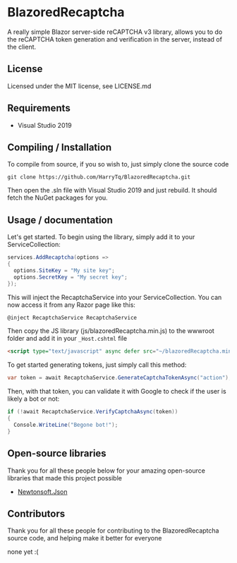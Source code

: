 # BlazoredRecaptcha
A really simple Blazor server-side reCAPTCHA v3 library, allows you to do the reCAPTCHA token generation and verification in the server, instead of the client.

## License
Licensed under the MIT license, see LICENSE.md

## Requirements
- Visual Studio 2019

## Compiling / Installation
To compile from source, if you so wish to, just simply clone the source code

```
git clone https://github.com/HarryTq/BlazoredRecaptcha.git
```

Then open the .sln file with Visual Studio 2019 and just rebuild. It should fetch the NuGet packages for you.

## Usage / documentation
Let's get started. To begin using the library, simply add it to your ServiceCollection:

```C#
services.AddRecaptcha(options => 
{
  options.SiteKey = "My site key";
  options.SecretKey = "My secret key";
});
```

This will inject the RecaptchaService into your ServiceCollection. You can now access it from any Razor page like this:

```C#
@inject RecaptchaService RecaptchaService
```

Then copy the JS library (js/blazoredRecaptcha.min.js) to the wwwroot folder and add it in your `_Host.cshtml` file

```html
<script type="text/javascript" async defer src="~/blazoredRecaptcha.min.js"></script>
```

To get started generating tokens, just simply call this method:

```C#
var token = await RecaptchaService.GenerateCaptchaTokenAsync("action");
```

Then, with that token, you can validate it with Google to check if the user is likely a bot or not:

```C#
if (!await RecaptchaService.VerifyCaptchaAsync(token))
{
  Console.WriteLine("Begone bot!");
}
```

## Open-source libraries
Thank you for all these people below for your amazing open-source libraries that made this project possible

- [Newtonsoft.Json](https://github.com/JamesNK/Newtonsoft.Json)

## Contributors
Thank you for all these people for contributing to the BlazoredRecaptcha source code, and helping make it better for everyone

none yet :(
